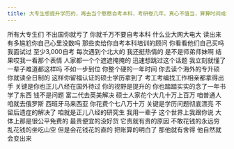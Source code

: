 ```yaml
---
title: 大专生想提升学历的，再去当个憨憨自考本科，考研卷几年，真心不值当，算算时间成本心里不难受？
---
```

所有大专生们
不出国你就亏了
你就千万不要自考本科
什么业大网大电大
读出来有多尴尬你自己心里没数吗
那些卖给你自考本科培训的顾问
你看看他们自己买吗
我面试过
至少3,000自考
每次遇到个北大的
我还挺热情的
是不是师弟师妹啊
结果哎我一看那个表情
人家都一个个遮遮掩掩的
迅速想跳过这个话题
我立刻就懂了
一辈子难道都这样吗
不如一步到位
你整个硬的一年时间
你去读个海外的专升硕
你就读全日制的
这样你留福认证的硕士学历拿到了
考工考编找工作相亲都拿得出手
关键是你也正儿八经在国外待过
你的视野是提升的
你也踏踏实实的念了一年书
学了东西
钱不是问题
富二代去英美解决
硕士人家花个大几十万上百万
咱普通人咱就去俄罗斯
西班牙马来西亚
你花费个七八万十万
关键是学历问题彻底漂亮
不留后遗症的解决了
咱就是正儿八经的研究生
我用一辈子
这个世界上我跟你说
大体上那是很公平免费的
最贵便宜的没好货
它贵就有贵的原因
不敢花钱的永远穷
乱花钱的坐吃山空
但是会花钱花的直的
把账算的明白了
那他就有舍得
他自然就会变出来

